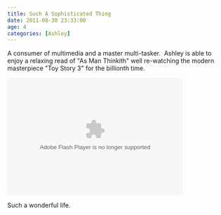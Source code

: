 ```yaml
---
title: Such A Sophisticated Thing
date: 2011-08-30 23:33:00
age: 4
categories: [Ashley]
---
```

<p>A consumer of multimedia and a master multi-tasker.  Ashley is able to enjoy a relaxing read of "As Man Thinkith" well re-watching the modern masterpiece "Toy Story 3" for the billionth time.</p>  <p><embed type="application/x-shockwave-flash" src="https://picasaweb.google.com/s/c/bin/slideshow.swf" width="400" height="267" flashvars="host=picasaweb.google.com&amp;hl=en_US&amp;feat=flashalbum&amp;RGB=0x000000&amp;feed=https%3A%2F%2Fpicasaweb.google.com%2Fdata%2Ffeed%2Fapi%2Fuser%2Fwyseguys%2Falbumid%2F5661364234132493073%3Falt%3Drss%26kind%3Dphoto%26authkey%3DGv1sRgCM62y4qSi-Ce7wE%26hl%3Den_US" pluginspage="http://www.macromedia.com/go/getflashplayer" /></p>  <p>Such a wonderful life.</p>
